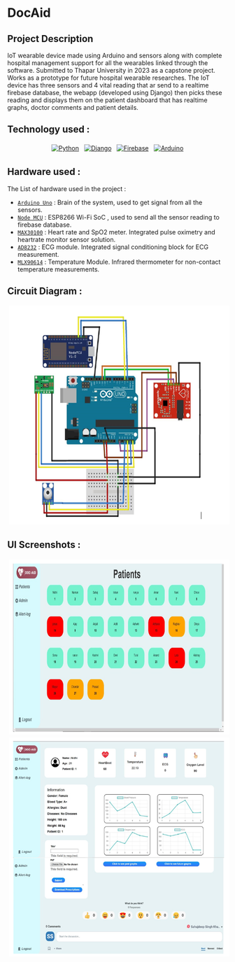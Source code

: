 # DocAid

## Project Description 

IoT wearable device made using Arduino and sensors along with complete hospital management support for all the wearables linked through the software. Submitted to Thapar University in 2023 as a capstone project. Works as a prototype for future hospital wearable researches. The IoT device has three sensors and 4 vital reading that ar send to a realtime firebase database, the webapp (developed using Django) then picks these reading and displays them on the patient dashboard that has realtime graphs, doctor comments and patient details.

## Technology used : 

<p align="center">
 <a href="https://www.python.org/"><img src="https://img.shields.io/badge/Python-FFD43B?style=for-the-badge&logo=python&logoColor=blue" alt="Python" height="50" style="vertical-align:top; margin:4px"></a>
 <a href="https://www.djangoproject.com/"> <img src="https://img.shields.io/badge/django-%23092E20.svg?style=for-the-badge&logo=django&logoColor=white" alt="Django" height="50" style="vertical-align:top; margin:4px"></a>
  <a href="https://firebase.google.com/"> <img src="https://img.shields.io/badge/firebase-%23039BE5.svg?style=for-the-badge&logo=firebase" alt="Firebase" height="50" style="vertical-align:top; margin:4px"></a>
  <a href="https://www.arduino.cc/"> <img src="https://img.shields.io/badge/-Arduino-00979D?style=for-the-badge&logo=Arduino&logoColor=white" alt="Arduino" height="50" style="vertical-align:top; margin:4px"></a>
</p>

## Hardware used : 

The List of hardware used in the project :

- [`Arduino Uno`](https://docs.arduino.cc/hardware/uno-rev3/) : Brain of the system, used to get signal from all the sensors.
- [`Node MCU`](https://projecthub.arduino.cc/PatelDarshil/getting-started-with-nodemcu-esp8266-on-arduino-ide-b193c3) : ESP8266 Wi-Fi SoC , used to send all the sensor reading to firebase database.
- [`MAX30100`](https://www.electronicwings.com/arduino/max30100-pulse-oximeter-interfacing-with-arduino) : Heart rate and SpO2 meter. Integrated pulse oximetry and heartrate monitor sensor solution.
- [`AD8232`](https://robu.in/ecg-sensor-ad8232-heart-rate-monitor-detail-guide-interfacing-with-arduino/) : ECG module. Integrated signal conditioning block for ECG measurement.
- [`MLX90614`](https://lastminuteengineers.com/mlx90614-ir-temperature-sensor-arduino-tutorial/) : Temperature Module. Infrared thermometer for non-contact temperature measurements.

  
## Circuit Diagram : 

<p align="center">
 <a ><img src="https://github.com/prateek11rai/DocAid/blob/main/circuit_diagram.png" alt="Circuit Diagram" height="500" style="vertical-align:top; margin:4px"></a>
</p>

## UI Screenshots :

<p align="center">
 <a ><img src="https://github.com/prateek11rai/DocAid/blob/main/patient_1.png" alt="Homepage" height="400" style="vertical-align:top; margin:4px"></a>
  <a ><img src="https://github.com/prateek11rai/DocAid/blob/main/patient_2.png" alt="Patient Dashboard" height="500" style="vertical-align:top; margin:4px"></a>
</p>

<br/>
